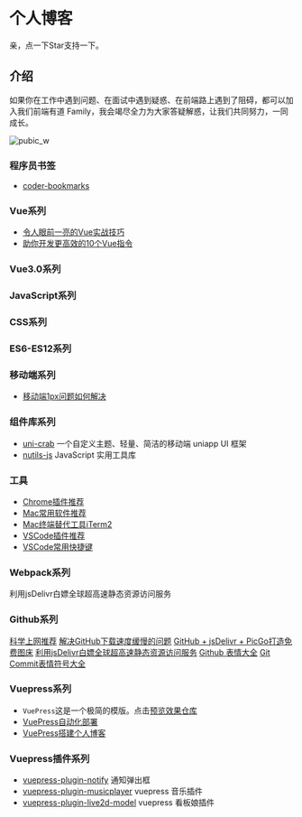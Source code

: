 # 个人博客
亲，点一下Star支持一下。
## 介绍

如果你在工作中遇到问题、在面试中遇到疑惑、在前端路上遇到了阻碍，都可以加入我们前端有道 Family，我会竭尽全力为大家答疑解惑，让我们共同努力，一同成长。

![pubic_w](https://cdn.jsdelivr.net/gh/qqlcx5/figure-bed@v1.0.0/image/public_w.jpg)

### 程序员书签
- [coder-bookmarks](https://github.com/qqlcx5/coder-bookmarks/blob/dev/docs/website/pages.md)
### Vue系列
- [令人眼前一亮的Vue实战技巧](Vue系列/令人眼前一亮的Vue实战技巧.md)
- [助你开发更高效的10个Vue指令](Vue系列/助你开发更高效的10个Vue指令.md)

### Vue3.0系列

### JavaScript系列

### CSS系列

### ES6-ES12系列

### 移动端系列
- [移动端1px问题如何解决](移动端系列/移动端1px问题如何解决.md)
### 组件库系列
- [uni-crab](https://github.com/qqlcx5/uni-crab) 一个自定义主题、轻量、简洁的移动端 uniapp UI 框架
- [nutils-js](https://github.com/qqlcx5/nutils-js) JavaScript 实用工具库

### 工具


- [Chrome插件推荐](工具/Chrome插件推荐)
- [Mac常用软件推荐](工具/Mac常用软件推荐)
- [Mac终端替代工具iTerm2](工具/Mac终端替代工具iTerm2)
- [VSCode插件推荐](工具/VSCode插件推荐)
- [VSCode常用快捷键](工具/VSCode常用快捷键)
### Webpack系列
利用jsDelivr白嫖全球超高速静态资源访问服务

### Github系列
[科学上网推荐](Github系列/如何访问谷歌YouTube等网站.md)
[解决GitHub下载速度缓慢的问题](Github系列/解决GitHub下载速度缓慢的问题.md)
[GitHub + jsDelivr + PicGo打造免费图床](Github系列/GitHub+jsDelivr+PicGo打造免费图床.md)
[利用jsDelivr白嫖全球超高速静态资源访问服务](Github系列/利用jsDelivr白嫖全球超高速静态资源访问服务.md)
[Github 表情大全](Github系列/Github表情符号大全.md)
[Git Commit表情符号大全](Github系列/GitCommit表情符号大全.md)

### Vuepress系列

- `VuePress`这是一个极简的模版。点击[预览效果](https://qqlcx5.gitee.io/vuepress-template/)[仓库](https://github.com/qqlcx5/vuepress-template)
- [VuePress自动化部署](Vuepress系列/VuePress自动化部署)
- [VuePress搭建个人博客](Vuepress系列/VuePress搭建个人博客)

### Vuepress插件系列

- [vuepress-plugin-notify](https://github.com/qqlcx5/vuepress-plugin-notify) 通知弹出框
- [vuepress-plugin-musicplayer](https://github.com/qqlcx5/vuepress-plugin-musicplayer) vuepress 音乐插件
- [vuepress-plugin-live2d-model](https://github.com/qqlcx5/vuepress-plugin-live2d-model) vuepress 看板娘插件


